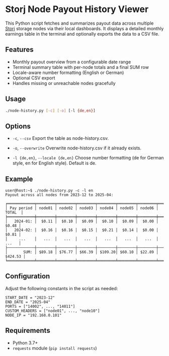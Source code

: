 # Storj Node Payout History Viewer

This Python script fetches and summarizes payout data across multiple [Storj](https://www.storj.io/) storage nodes via their local dashboards. It displays a detailed monthly earnings table in the terminal and optionally exports the data to a CSV file.

## Features

- Monthly payout overview from a configurable date range
- Terminal summary table with per-node totals and a final SUM row
- Locale-aware number formatting (English or German)
- Optional CSV export
- Handles missing or unreachable nodes gracefully

## Usage

```bash
./node-history.py [-c] [-o] [-l {de,en}]
```

## Options

- `-c`, `--csv`
Export the table as node-history.csv.

- `-o`, `--overwrite`
Overwrite node-history.csv if it already exists.

- `-l {de,en}`, `--locale {de,en}`
Choose number formatting (de for German style, en for English style). Default is de.

## Example

```
user@host:~$ ./node-history.py -c -l en
Payout across all nodes from 2023-12 to 2025-04:

╒════════════╤════════╤════════╤════════╤════════╤════════╤════════╤═════════╕
│ Pay period │ node01 │ node02 │ node03 │ node04 │ node05 │ node06 │  TOTAL  │
╞════════════╪════════╪════════╪════════╪════════╪════════╪════════╪═════════╡
│   2024-01: │  $0.11 │  $0.10 │  $0.09 │  $0.10 │  $0.09 │  $0.00 │   $0.48 │
│   2024-02: │  $0.16 │  $0.16 │  $0.15 │  $0.21 │  $0.14 │  $0.00 │   $0.81 │
│     ...    │   ...  │   ...  │   ...  │   ...  │   ...  │   ...  │   ...   │
├────────────┼────────┼────────┼────────┼────────┼────────┼────────┼─────────┤
│       SUM: │ $89.18 │ $76.77 │ $66.39 │ $109.20│ $60.10 │ $22.89 │ $424.53 │
╘════════════╧════════╧════════╧════════╧════════╧════════╧════════╧═════════╛
```

## Configuration

Adjust the following constants in the script as needed:

```
START_DATE = "2023-12"
END_DATE = "2025-04"
PORTS = ["14002", ..., "14011"]
CUSTOM_HEADERS = ["node01", ..., "node10"]
NODE_IP = "192.168.0.101"
```

## Requirements

- Python 3.7+
- `requests` module (`pip install requests`)